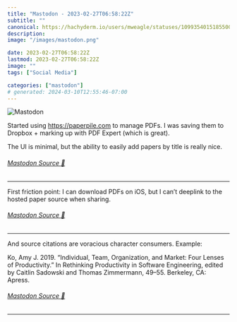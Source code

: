 ```yaml
---
title: "Mastodon - 2023-02-27T06:58:22Z"
subtitle: ""
canonical: https://hachyderm.io/users/mweagle/statuses/109935401518550046
description:
image: "/images/mastodon.png"

date: 2023-02-27T06:58:22Z
lastmod: 2023-02-27T06:58:22Z
image: ""
tags: ["Social Media"]

categories: ["mastodon"]
# generated: 2024-03-10T12:55:46-07:00
---
```

![Mastodon](/images/mastodon.png)

<p>Started using <a href="https://paperpile.com" target="_blank" rel="nofollow noopener noreferrer" translate="no"><span class="invisible">https://</span><span class="">paperpile.com</span><span class="invisible"></span></a> to manage PDFs. I was saving them to Dropbox + marking up with PDF Expert (which is great).</p><p>The UI is minimal, but the ability to easily add papers by title is really nice.</p>


###### [Mastodon Source 🐘](https://hachyderm.io/@mweagle/109935401518550046)

___

<p>First friction point: I can download PDFs on iOS, but I can’t deeplink to the hosted paper source when sharing.</p>


###### [Mastodon Source 🐘](https://hachyderm.io/@mweagle/109940230183414650)

___

<p>And source citations are voracious character consumers. Example:</p><p>Ko, Amy J. 2019. “Individual, Team, Organization, and Market: Four Lenses of Productivity.” In Rethinking Productivity in Software Engineering, edited by Caitlin Sadowski and Thomas Zimmermann, 49–55. Berkeley, CA: Apress.</p>


###### [Mastodon Source 🐘](https://hachyderm.io/@mweagle/109940240788528870)

___
